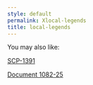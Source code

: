 ```yaml
---
style: default
permalink: Xlocal-legends
title: local-legends
---
```

You may also like:

[SCP-1391](http://scp-wiki.net/scp-1391)

[Document 1082-25](http://scp-wiki.net/document-1082-25)
